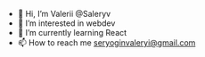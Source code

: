 - 👋 Hi, I’m Valerii @Saleryv
- 👀 I’m interested in webdev
- 🌱 I’m currently learning React
- 📫 How to reach me seryoginvaleryi@gmail.com

